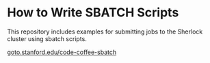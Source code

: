 # How to Write SBATCH Scripts

This repository includes examples for submitting jobs to the Sherlock cluster using sbatch scripts.

[goto.stanford.edu/code-coffee-sbatch](https://goto.stanford.edu/code-coffee-sbatch)
